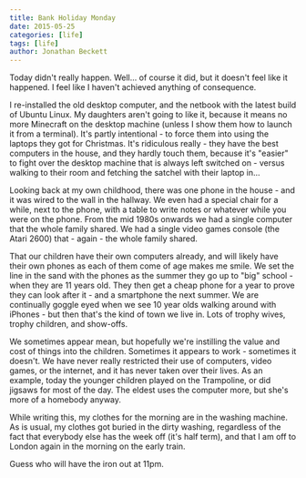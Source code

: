 ```yaml
---
title: Bank Holiday Monday
date: 2015-05-25
categories: [life]
tags: [life]
author: Jonathan Beckett
---
```


Today didn't really happen. Well... of course it did, but it doesn't feel like it happened. I feel like I haven't achieved anything of consequence.

I re-installed the old desktop computer, and the netbook with the latest build of Ubuntu Linux. My daughters aren't going to like it, because it means no more Minecraft on the desktop machine (unless I show them how to launch it from a terminal). It's partly intentional - to force them into using the laptops they got for Christmas. It's ridiculous really - they have the best computers in the house, and they hardly touch them, because it's "easier" to fight over the desktop machine that is always left switched on - versus walking to their room and fetching the satchel with their laptop in...

Looking back at my own childhood, there was one phone in the house - and it was wired to the wall in the hallway. We even had a special chair for a while, next to the phone, with a table to write notes or whatever while you were on the phone. From the mid 1980s onwards we had a single computer that the whole family shared. We had a single video games console (the Atari 2600) that - again - the whole family shared.

That our children have their own computers already, and will likely have their own phones as each of them come of age makes me smile. We set the line in the sand with the phones as the summer they go up to "big" school - when they are 11 years old. They then get a cheap phone for a year to prove they can look after it - and a smartphone the next summer. We are continually goggle eyed when we see 10 year olds walking around with iPhones - but then that's the kind of town we live in. Lots of trophy wives, trophy children, and show-offs.

We sometimes appear mean, but hopefully we're instilling the value and cost of things into the children. Sometimes it appears to work - sometimes it doesn't. We have never really restricted their use of computers, video games, or the internet, and it has never taken over their lives. As an example, today the younger children played on the Trampoline, or did jigsaws for most of the day. The eldest uses the computer more, but she's more of a homebody anyway.

While writing this, my clothes for the morning are in the washing machine. As is usual, my clothes got buried in the dirty washing, regardless of the fact that everybody else has the week off (it's half term), and that I am off to London again in the morning on the early train.

Guess who will have the iron out at 11pm.